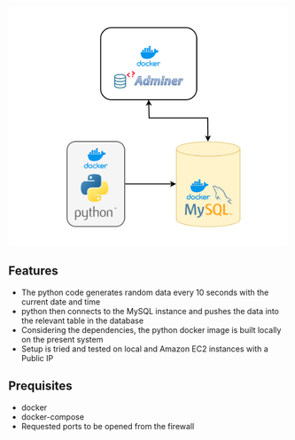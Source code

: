 ![](.pictures/dpm.png)

## Features

- The python code generates random data every 10 seconds with the current date and time
- python then connects to the MySQL instance and pushes the data into the relevant table in the database
- Considering the dependencies, the python docker image is built locally on the present system
- Setup is tried and tested on local and Amazon EC2 instances with a Public IP
 
## Prequisites

- docker 
- docker-compose
- Requested ports to be opened from the firewall

